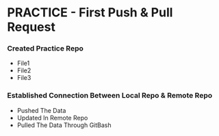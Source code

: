 # PRACTICE - First Push & Pull Request
### Created Practice Repo
* File1
* File2
* File3
### Established Connection Between Local Repo & Remote Repo
* Pushed The Data
* Updated In Remote Repo
* Pulled The Data Through GitBash
